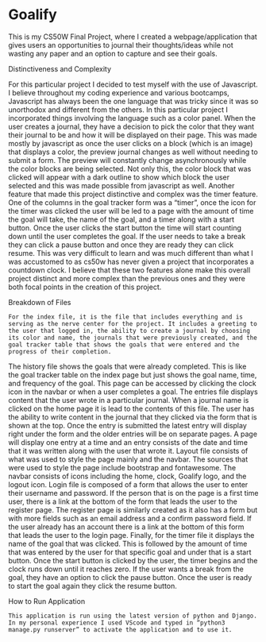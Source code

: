 # Goalify
  This is my CS50W Final Project, where I created a webpage/application that gives users an opportunities to journal their thoughts/ideas while not wasting any paper and an option to capture and see their goals.

  Distinctiveness and Complexity

For this particular project I decided to test myself with the use of Javascript. I believe throughout my coding experience and various bootcamps, Javascript has always been the one language that was tricky since it was so unorthodox and different from the others. 
In this particular project I incorporated things involving the language such as a color panel. When the user creates a journal, they have a decision to pick the color that they want their journal to be and how it will be displayed on their page. This was made mostly by javascript as once the user clicks on a block (which is an image) that displays a color, the preview journal changes as well without needing to submit a form. The preview will constantly change asynchronously while the color blocks are being selected. Not only this, the color block that was clicked will appear with a dark outline to show which block the user selected and this was made possible from javascript as well. 
Another feature that made this project distinctive and complex was the timer feature. One of the columns in the goal tracker form was a “timer”, once the icon for the timer was clicked the user will be led to a page with the amount of time the goal will take, the name of the goal, and a timer along with a start button. Once the user clicks the start button the time will start counting down until the user completes the goal. If the user needs to take a break they can click a pause button and once they are ready they can click resume. This was very difficult to learn and was much different than what I was accustomed to as cs50w has never given a project that incorporates a countdown clock. I believe that these two features alone make this overall project distinct and more complex than the previous ones and they were both focal points in the creation of this project. 

Breakdown of Files
	
	For the index file, it is the file that includes everything and is serving as the nerve center for the project. It includes a greeting to the user that logged in, the ability to create a journal by choosing its color and name, the journals that were previously created, and the goal tracker table that shows the goals that were entered and the progress of their completion. 
  The history file shows the goals that were already completed. This is like the goal tracker table on the index page but just shows the goal name, time, and frequency of the goal. This page can be accessed by clicking the clock icon in the navbar or when a user completes a goal.
  The entries file displays content that the user wrote in a particular journal. When a journal name is clicked on the home page it is lead to the contents of this file. The user has the ability to write content in the journal that they clicked via the form that is shown at the top. Once the entry is submitted the latest entry will display right under the form and the older entries will be on separate pages. A page will display one entry at a time and an entry consists of the date and time that it was written along with the user that wrote it. 
  Layout file consists of what was used to style the page mainly and the navbar. The sources that were used to style the page include bootstrap and fontawesome. The navbar consists of icons including the home, clock, Goalify logo, and the logout icon.
  Login file is composed of a form that allows the user to enter their username and password. If the person that is on the page is a first time user, there is a link at the bottom of the form that leads the user to the register page. 
  The register page is similarly created as it also has a form but with more fields such as an email address and a confirm password field. If the user already has an account there is a link at the bottom of this form that leads the user to the login page.
  Finally, for the timer file it displays the name of the goal that was clicked. This is followed by the amount of time that was entered by the user for that specific goal and under that is a start button. Once the start button is clicked by the user, the timer begins and the clock runs down until it reaches zero. If the user wants a break from the goal, they have an option to click the pause button. Once the user is ready to start the goal again they click the resume button. 

How to Run Application 
	
	This application is run using the latest version of python and Django. In my personal experience I used VScode and typed in “python3 manage.py runserver” to activate the application and to use it. 


